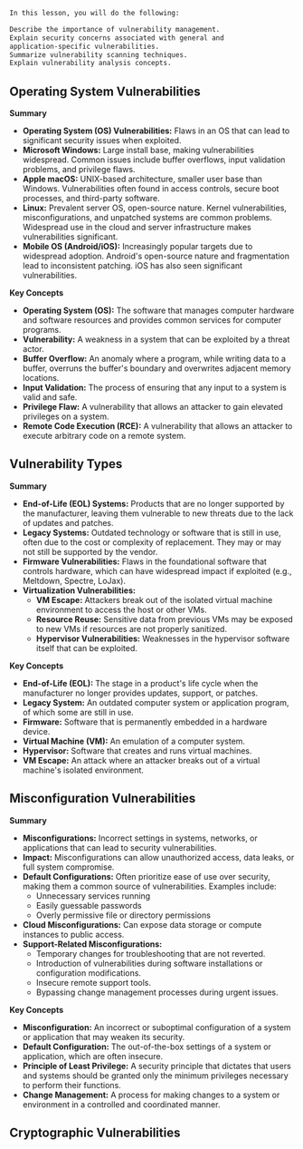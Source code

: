 ```txt
In this lesson, you will do the following:

Describe the importance of vulnerability management.
Explain security concerns associated with general and
application-specific vulnerabilities.
Summarize vulnerability scanning techniques.
Explain vulnerability analysis concepts.
```

## Operating System Vulnerabilities

**Summary**

- **Operating System (OS) Vulnerabilities:** Flaws in an OS that can lead to significant security issues when exploited.
- **Microsoft Windows:** Large install base, making vulnerabilities widespread. Common issues include buffer overflows, input validation problems, and privilege flaws.
- **Apple macOS:** UNIX-based architecture, smaller user base than Windows. Vulnerabilities often found in access controls, secure boot processes, and third-party software.
- **Linux:** Prevalent server OS, open-source nature. Kernel vulnerabilities, misconfigurations, and unpatched systems are common problems. Widespread use in the cloud and server infrastructure makes vulnerabilities significant.
- **Mobile OS (Android/iOS):** Increasingly popular targets due to widespread adoption. Android's open-source nature and fragmentation lead to inconsistent patching. iOS has also seen significant vulnerabilities.

**Key Concepts**

- **Operating System (OS):** The software that manages computer hardware and software resources and provides common services for computer programs.
- **Vulnerability:** A weakness in a system that can be exploited by a threat actor.
- **Buffer Overflow:** An anomaly where a program, while writing data to a buffer, overruns the buffer's boundary and overwrites adjacent memory locations.  
- **Input Validation:** The process of ensuring that any input to a system is valid and safe.
- **Privilege Flaw:** A vulnerability that allows an attacker to gain elevated privileges on a system.
- **Remote Code Execution (RCE):** A vulnerability that allows an attacker to execute arbitrary code on a remote system.

## Vulnerability Types

**Summary**

- **End-of-Life (EOL) Systems:** Products that are no longer supported by the manufacturer, leaving them vulnerable to new threats due to the lack of updates and patches.
- **Legacy Systems:** Outdated technology or software that is still in use, often due to the cost or complexity of replacement. They may or may not still be supported by the vendor.
- **Firmware Vulnerabilities:** Flaws in the foundational software that controls hardware, which can have widespread impact if exploited (e.g., Meltdown, Spectre, LoJax).
- **Virtualization Vulnerabilities:**
    - **VM Escape:** Attackers break out of the isolated virtual machine environment to access the host or other VMs.
    - **Resource Reuse:** Sensitive data from previous VMs may be exposed to new VMs if resources are not properly sanitized.
    - **Hypervisor Vulnerabilities:** Weaknesses in the hypervisor software itself that can be exploited.

**Key Concepts**

- **End-of-Life (EOL):** The stage in a product's life cycle when the manufacturer no longer provides updates, support, or patches.
- **Legacy System:** An outdated computer system or application program, of which some are still in use.
- **Firmware:** Software that is permanently embedded in a hardware device.
- **Virtual Machine (VM):** An emulation of a computer system.
- **Hypervisor:** Software that creates and runs virtual machines.
- **VM Escape:** An attack where an attacker breaks out of a virtual machine's isolated environment.

## Misconfiguration Vulnerabilities

**Summary**

- **Misconfigurations:** Incorrect settings in systems, networks, or applications that can lead to security vulnerabilities.
- **Impact:** Misconfigurations can allow unauthorized access, data leaks, or full system compromise.
- **Default Configurations:** Often prioritize ease of use over security, making them a common source of vulnerabilities. Examples include:
    - Unnecessary services running
    - Easily guessable passwords
    - Overly permissive file or directory permissions
- **Cloud Misconfigurations:** Can expose data storage or compute instances to public access.
- **Support-Related Misconfigurations:**
    - Temporary changes for troubleshooting that are not reverted.
    - Introduction of vulnerabilities during software installations or configuration modifications.
    - Insecure remote support tools.
    - Bypassing change management processes during urgent issues.

**Key Concepts**

- **Misconfiguration:** An incorrect or suboptimal configuration of a system or application that may weaken its security.
- **Default Configuration:** The out-of-the-box settings of a system or application, which are often insecure.
- **Principle of Least Privilege:** A security principle that dictates that users and systems should be granted only the minimum privileges necessary to perform their functions.
- **Change Management:** A process for making changes to a system or environment in a controlled and coordinated manner.

## Cryptographic Vulnerabilities
